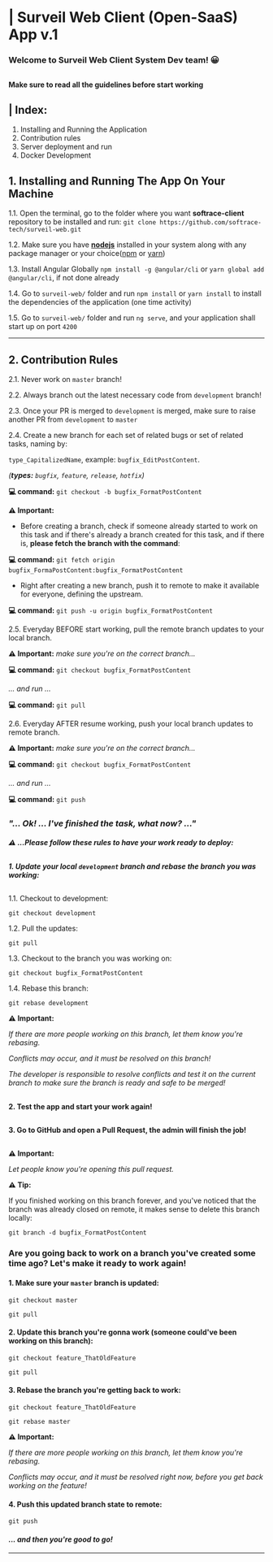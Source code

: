 # |  Surveil Web Client (Open-SaaS) App v.1
###  Welcome to Surveil Web Client System Dev team!  😀  

##  


####  Make sure to read all the guidelines before start working


## | Index: 
1. Installing and Running the Application
2. Contribution rules
3. Server deployment and run
4. Docker Development

## 1. Installing and Running The App On Your Machine

1.1.  Open the terminal, go to the folder where you want **softrace-client** repository to be installed and run:
`git clone https://github.com/softrace-tech/surveil-web.git`

1.2.  Make sure you have **[nodejs](https://nodejs.org/en/download/)** installed in your system along with any package manager or your choice([npm](https://nodejs.org/en/download/) or [yarn](https://classic.yarnpkg.com/en/docs/install/))

1.3.  Install Angular Globally `npm install -g @angular/cli` or `yarn global add @angular/cli`, if not done already

1.4.  Go to `surveil-web/` folder and run `npm install` or `yarn install` to install the dependencies of the application (one time activity)

1.5.  Go to `surveil-web/` folder and run `ng serve`, and your application shall start up on port `4200`

---

## 2. Contribution Rules


2.1.    Never work on `master` branch!

2.2.    Always branch out the latest necessary code from `development` branch!

2.3.    Once your PR is merged to `development` is merged, make sure to raise another PR from `development` to `master`

2.4.    Create a new branch for each set of related bugs or set of related tasks, naming by:
    
`type_CapitalizedName`, example: `bugfix_EditPostContent`.


*(**types:** `bugfix`, `feature`, `release`, `hotfix`)*


**💻 command:** `git checkout -b bugfix_FormatPostContent`


**⚠️ Important:**

*  Before creating a branch, check if someone already started to work on this task and if there's already a branch created for this task, and if there is, **please fetch the branch with the command**:

**💻 command:** `git fetch origin bugfix_FormaPostContent:bugfix_FormatPostContent`

* Right after creating a new branch, push it to remote to make it available for everyone, defining the upstream.

**💻 command:** `git push -u origin bugfix_FormatPostContent`


2.5.    Everyday BEFORE start working, pull the remote branch updates to your local branch.


**⚠️ Important:** *make sure you're on the correct branch...*

**💻 command:** `git checkout bugfix_FormatPostContent`

*... and run ...*

**💻 command:** `git pull`


2.6.    Everyday AFTER resume working, push your local branch updates to remote branch.


**⚠️ Important:** *make sure you're on the correct branch...*

**💻 command:** `git checkout bugfix_FormatPostContent`

*... and run ...*

**💻 command:** `git push`


### *"... Ok! ... I've finished the task, what now? ..."* 


#### *⚠️ ...Please follow these rules to have your work ready to deploy:*

##  

#### *1. Update your local `development` branch and rebase the branch you was working:*

##  

1.1. Checkout to development:

`git checkout development`

1.2. Pull the updates:

`git pull`

1.3. Checkout to the branch you was working on:

`git checkout bugfix_FormatPostContent`

1.4. Rebase this branch:

`git rebase development`


**⚠️ Important:** 

*If there are more people working on this branch, let them know you're rebasing.*

*Conflicts may occur, and it must be resolved on this branch!*

*The developer is responsible to resolve conflicts and test it on the current branch to make sure the branch is ready and safe to be merged!*

##  


#### 2. Test the app and start your work again!

##  


#### 3. Go to GitHub and open a Pull Request, the admin will finish the job!

##  


**⚠️ Important:** 

*Let people know you're opening this pull request.*


**⚠️ Tip:** 

If you finished working on this branch forever, and you've noticed that the branch was  already closed on remote, it makes sense to delete this branch locally:

`git branch -d bugfix_FormatPostContent`


### Are you going back to work on a branch you've created some time ago? Let's make it ready to work again!


#### 1. Make sure your `master` branch is updated:

`git checkout master`

`git pull`


#### 2. Update this branch you're gonna work (someone could've been working on this branch):

`git checkout feature_ThatOldFeature`

`git pull`


#### 3. Rebase the branch you're getting back to work:

`git checkout feature_ThatOldFeature`

`git rebase master`


**⚠️ Important:** 

*If there are more people working on this branch, let them know you're rebasing.*

*Conflicts may occur, and it must be resolved right now, before you get back working on the feature!*


#### 4. Push this updated branch state to remote:

`git push`

#### *... and then you're good to go!*

---


